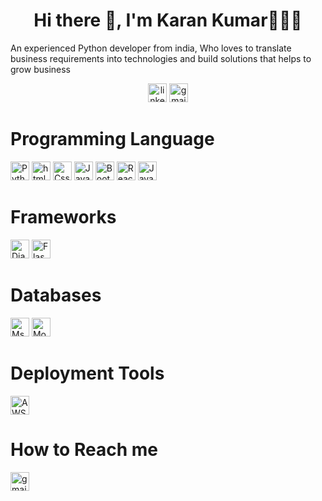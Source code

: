 <h1 align="center">Hi there 👋, I'm Karan Kumar👨🏻‍💻</h1>
<p>An experienced Python developer from india,
Who loves to translate business
requirements into technologies and build
solutions that helps to grow business</p>
<div align="center">
 <a href="https://www.linkedin.com/in/mrkaran-kumar/"> <img  src="https://img.shields.io/static/v1?message=LinkedIn&logo=linkedin&label=&color=0077B5&logoColor=white&labelColor=&style=for-the-badge" height="30" alt="linkedin logo"/></a> <a href="https://mail.google.com/mail/u/0/#inbox?compose=CllgCJNstspnLlGLBcHcjSLJqRBcRccvbHmrCfWRPxPvQMFCphKXbQqqRpwkrxwTzClrJxqNhWg"> <img src="https://img.shields.io/static/v1?message=Gmail&logo=gmail&label=&color=EA4335&logoColor=white&labelColor=&style=for-the-badge" height="30" alt="gmail logo"  /></a>
 
</div>

<h1>Programming Language</h1>
<div align="left">
 <a href="https://www.python.org/"><img src="https://img.shields.io/static/v1?message=PYTHON&logo=Python&label=&color=0077B5&logoColor=yellow&labelColor=&style=for-the-badge" height="30" alt="Python logo"/></a>

<img src="https://img.shields.io/static/v1?message=HTML&logo=HTML5&label=&color=EA4335&logoColor=white&labelColor=&style=for-the-badge" height="30" alt="html logo"/>
<img src="https://img.shields.io/static/v1?message=CSS&logo=CSS3&label=&color=264de4&logoColor=white&labelColor=&style=for-the-badge" height="30" alt="Css3 logo"/>
<a href="https://www.javascript.com/"><img src="https://img.shields.io/static/v1?message=JavaScript&logo=JavaScript&label=&color=323330&logoColor=f0db4f&labelColor=&style=for-the-badge" height="30" alt="JavaScript logo"/></a> <a href="https://getbootstrap.com/" ><img src="https://img.shields.io/static/v1?message=Bootstrap&logo=Bootstrap&label=&color=6f42c1&logoColor=white&labelColor=&style=for-the-badge" height="30" alt="Bootstrap logo"/></a> <a href="https://react.dev/"><img src="https://img.shields.io/static/v1?message=Reactjs&logo=React&label=&color=white&logoColor=blue&labelColor=&style=for-the-badge" height="30" alt="React logo"/></a> 
<img src="https://img.shields.io/static/v1?message=JavaScript&logo=JavaScript&label=&color=323330&logoColor=f0db4f&labelColor=&style=for-the-badge" height="30" alt="JavaScript logo"/>
  
</div>



<h1>Frameworks</h1>
<div align="left">
<img src="https://img.shields.io/static/v1?message=DJANGO&logo=django&label=&color=092e20&logoColor=white&labelColor=&style=for-the-badge" height="30" alt="Django logo"/>
<img src="https://img.shields.io/static/v1?message=FLASK&logo=Flask&label=&color=white&logoColor=black&labelColor=&style=for-the-badge" height="30" alt="Flask logo"/>
  
</div>

<h1>Databases</h1>
<div align="left">
<img src="https://img.shields.io/static/v1?message=MYSQL&logo=Mysql&label=&color=00758F&logoColor=F29111&labelColor=&style=for-the-badge" height="30" alt="Msql logo"/>
<img src="https://img.shields.io/static/v1?message=MONGODB&logo=Mongodb&label=&color=E8E7D5&logoColor=4DB33D&labelColor=&style=for-the-badge" height="30" alt="Mongodb logo"/>
  
</div>

<h1>Deployment Tools</h1>
<div align="left">
<img src="https://img.shields.io/static/v1?message=AWS&logo=AWS&label=&color=232f3e&logoColor=FF9900&labelColor=&style=for-the-badge" height="30" alt="AWS logo"/>
  
</div>

<h1>How to Reach me</h1>
<div align="left">
  <img src="https://img.shields.io/static/v1?message=Gmail&logo=gmail&label=&color=EA4335&logoColor=white&labelColor=&style=for-the-badge" height="30" alt="gmail logo"  />
</div>

